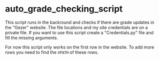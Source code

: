 # auto_grade_checking_script
This script runs in the backround and checks if there are grade updates in the "Gezer" website. The file locations and my site credentials are on a private file. If you want to use this script create a "Credentials.py" file and fill the missing arguments. 

For now this script only works on the first row in the website. 
To add more rows you need to find the ```XPATH``` of these rows.
